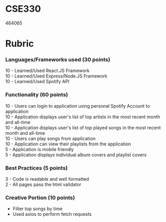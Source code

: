 # CSE330
464065

# Rubric

### Languages/Frameworks used (30 points)
10 - Learned/Used React.JS Framework <br />
10 - Learned/Used Express/Node.JS Framework <br />
10 - Learned/Used Spotify API <br />

### Functionality (60 points)
10 - Users can login to application using personal Spotify Account to application <br />
10 - Application displays user's list of top artists in the most recent month and all-time <br />
10 - Application displays user's list of top played songs in the most recent month and all-time <br />
10 - Users can play songs from application <br />
10 - Application can view their playlists from the application <br />
5 - Application is mobile friendly <br />
5 - Application displays individual album covers and playlist covers <br />


### Best Practices (5 points)
3 - Code is readable and well formatted <br />
2 - All pages pass the html validator <br />

### Creative Portion (10 points)

- Filter top songs by time
- Used axios to perform fetch requests
